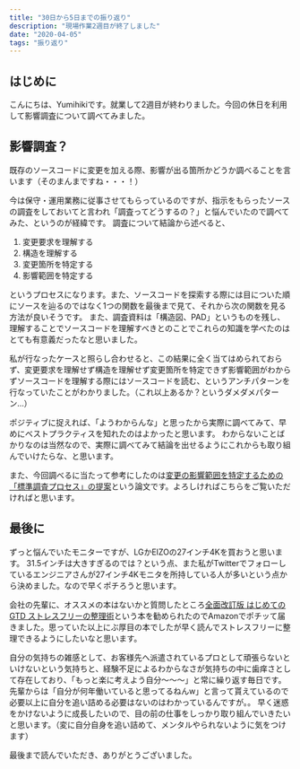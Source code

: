 ```yaml
---
title: "30日から5日までの振り返り"
description: "現場作業2週目が終了しました"
date: "2020-04-05"
tags: "振り返り"
---
```


## はじめに

こんにちは、Yumihikiです。就業して2週目が終わりました。今回の休日を利用して影響調査について調べてみました。

## 影響調査？

既存のソースコードに変更を加える際、影響が出る箇所かどうか調べることを言います（そのまんまですね・・・！）

今は保守・運用業務に従事させてもらっているのですが、指示をもらったソースの調査をしておいてと言われ「調査ってどうするの？」と悩んでいたので調べてみた、というのが経緯です。
調査について結論から述べると、

1. 変更要求を理解する
1. 構造を理解する
1. 変更箇所を特定する
1. 影響範囲を特定する

というプロセスになります。また、ソースコードを探索する際には目についた順にソースを辿るのではなく1つの関数を最後まで見て、それから次の関数を見る方法が良いそうです。
また、調査資料は「構造図、PAD」というものを残し、理解することでソースコードを理解すべきとのことでこれらの知識を学べたのはとても有意義だったなと思いました。

私が行なったケースと照らし合わせると、この結果に全く当てはめられておらず、変更要求を理解せず構造を理解せず変更箇所を特定できず影響範囲がわからずソースコードを理解する際にはソースコードを読む、というアンチパターンを行なっていたことがわかりました。（これ以上あるか？というダメダメパターン...）

ポジティブに捉えれば、「ようわからんな」と思ったから実際に調べてみて、早めにベストプラクティスを知れたのはよかったと思います。
わからないことばかりなのは当然なので、実際に調べてみて結論を出せるようにこれからも取り組んでいけたらな、と思います。

また、今回調べるに当たって参考にしたのは[変更の影響範囲を特定するための「標準調査プロセス」の提案](https://www.juse.or.jp/sqip/workshop/report/attachs/2014/sqip6-a.pdf)という論文です。よろしければこちらをご覧いただければと思います。

## 最後に

ずっと悩んでいたモニターですが、LGかEIZOの27インチ4Kを買おうと思います。 31.5インチは大きすぎるのでは？という点、また私がTwitterでフォローしているエンジニアさんが27インチ4Kモニタを所持している人が多いという点から決めました。なので早くポチろうと思います。

会社の先輩に、オススメの本はないかと質問したところ[全面改訂版 はじめてのGTD ストレスフリーの整理術](https://www.amazon.co.jp/dp/product/4576151878/ref=as_li_tf_tl?camp=247&creative=1211&creativeASIN=4576151878&ie=UTF8&linkCode=as2&tag=bookmeter_book_middle_detail_pc_logoff-22)という本を勧められたのでAmazonでポチッて届きました。思っていた以上にぶ厚目の本でしたが早く読んでストレスフリーに整理できるようにしたいなと思います。

自分の気持ちの雑感として、お客様先へ派遣されているプロとして頑張らないといけないという気持ちと、経験不足によるわからなさが気持ちの中に歯痒さとして存在しており、「もっと楽に考えよう自分〜〜〜」と常に繰り返す毎日です。先輩からは「自分が何年働いていると思ってるねんw」と言って貰えているので必要以上に自分を追い詰める必要はないのはわかっているんですが。。
早く迷惑をかけないように成長したいので、目の前の仕事をしっかり取り組んでいきたいと思います。（変に自分自身を追い詰めて、メンタルやられないように気をつけます）

最後まで読んでいただき、ありがとうございました。

